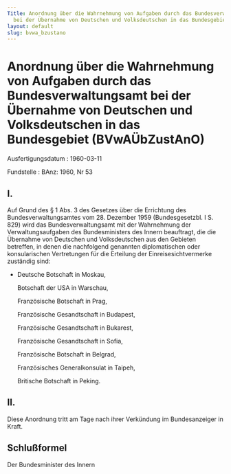 ```yaml
---
Title: Anordnung über die Wahrnehmung von Aufgaben durch das Bundesverwaltungsamt
  bei der Übernahme von Deutschen und Volksdeutschen in das Bundesgebiet
layout: default
slug: bvwa_bzustano
---
```


# Anordnung über die Wahrnehmung von Aufgaben durch das Bundesverwaltungsamt bei der Übernahme von Deutschen und Volksdeutschen in das Bundesgebiet (BVwAÜbZustAnO)

Ausfertigungsdatum
:   1960-03-11

Fundstelle
:   BAnz: 1960, Nr 53



## I.

Auf Grund des § 1 Abs. 3 des Gesetzes über die Errichtung des
Bundesverwaltungsamtes vom 28. Dezember 1959 (Bundesgesetzbl. I S.
829) wird das Bundesverwaltungsamt mit der Wahrnehmung der
Verwaltungsaufgaben des Bundesministers des Innern beauftragt, die die
Übernahme von Deutschen und Volksdeutschen aus den Gebieten betreffen,
in denen die nachfolgend genannten diplomatischen oder konsularischen
Vertretungen für die Erteilung der Einreisesichtvermerke zuständig
sind:

*   Deutsche Botschaft in Moskau,

    Botschaft der USA in Warschau,

    Französische Botschaft in Prag,

    Französische Gesandtschaft in Budapest,

    Französische Gesandtschaft in Bukarest,

    Französische Gesandtschaft in Sofia,

    Französische Botschaft in Belgrad,

    Französisches Generalkonsulat in Taipeh,

    Britische Botschaft in Peking.





## II.

Diese Anordnung tritt am Tage nach ihrer Verkündung im Bundesanzeiger
in Kraft.


## Schlußformel

Der Bundesminister des Innern

